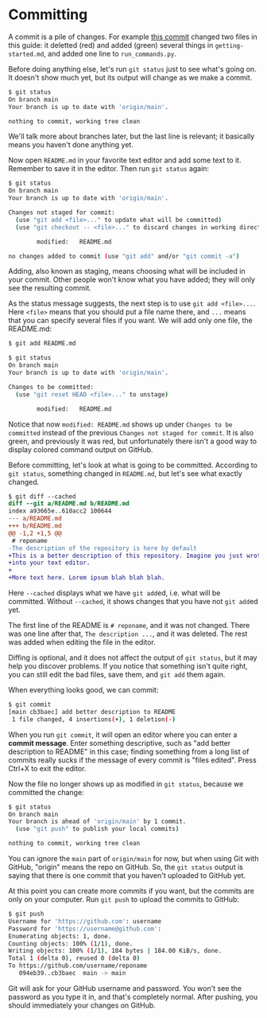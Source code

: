 # Committing

A commit is a pile of changes. For example
[this commit](https://github.com/Akuli/git-guide/commit/07ee936f719060550b2033ac6501b31d52b8f627)
changed two files in this guide:
it deletted (red) and added (green) several things in `getting-started.md`,
and added one line to `run_commands.py`.

Before doing anything else, let's run `git status` just to see what's going on.
It doesn't show much yet, but its output will change as we make a commit.

```sh
$ git status
On branch main
Your branch is up to date with 'origin/main'.

nothing to commit, working tree clean
```

We'll talk more about branches later, but the last line is relevant;
it basically means you haven't done anything yet.

Now open `README.md` in your favorite text editor and add some text to it.
Remember to save it in the editor.
Then run `git status` again:

```sh
$ git status
On branch main
Your branch is up to date with 'origin/main'.

Changes not staged for commit:
  (use "git add <file>..." to update what will be committed)
  (use "git checkout -- <file>..." to discard changes in working directory)

        modified:   README.md

no changes added to commit (use "git add" and/or "git commit -a")
```

Adding, also known as staging, means choosing what will be included in your commit.
Other people won't know what you have added; they will only see the resulting commit.

As the status message suggests, the next step is to use `git add <file>...`.
Here `<file>` means that you should put a file name there,
and `...` means that you can specify several files if you want.
We will add only one file, the README.md:

```sh
$ git add README.md

$ git status
On branch main
Your branch is up to date with 'origin/main'.

Changes to be committed:
  (use "git reset HEAD <file>..." to unstage)

        modified:   README.md

```

Notice that now `modified: README.md` shows up under `Changes to be committed`
instead of the previous `Changes not staged for commit`.
It is also green, and previously it was red,
but unfortunately there isn't a good way to display colored command output on GitHub.

Before committing, let's look at what is going to be committed.
According to `git status`, something changed in `README.md`, but let's see what exactly changed.

```diff
$ git diff --cached
diff --git a/README.md b/README.md
index a93665e..610acc2 100644
--- a/README.md
+++ b/README.md
@@ -1,2 +1,5 @@
 # reponame
-The description of the repository is here by default
+This is a better description of this repository. Imagine you just wrote it
+into your text editor.
+
+More text here. Lorem ipsum blah blah blah.
```

Here `--cached` displays what we have `git add`ed, i.e. what will be committed.
Without `--cached`, it shows changes that you have not `git add`ed yet.

The first line of the README is `# reponame`, and it was not changed.
There was one line after that, `The description ...`, and it was deleted.
The rest was added when editing the file in the editor.

Diffing is optional, and it does not affect the output of `git status`,
but it may help you discover problems.
If you notice that something isn't quite right,
you can still edit the bad files, save them, and `git add` them again.

When everything looks good, we can commit:

```sh
$ git commit
[main cb3baec] add better description to README
 1 file changed, 4 insertions(+), 1 deletion(-)
```

When you run `git commit`, it will open an editor where you can enter a **commit message**.
Enter something descriptive, such as "add better description to README" in this case;
finding something from a long list of commits really sucks if the message of every commit is "files edited".
Press Ctrl+X to exit the editor.

Now the file no longer shows up as modified in `git status`, because we committed the change:

```sh
$ git status
On branch main
Your branch is ahead of 'origin/main' by 1 commit.
  (use "git push" to publish your local commits)

nothing to commit, working tree clean
```

You can ignore the `main` part of `origin/main` for now,
but when using Git with GitHub, "origin" means the repo on GitHub.
So, the `git status` output is saying that there is one commit
that you haven't uploaded to GitHub yet.

At this point you can create more commits if you want,
but the commits are only on your computer.
Run `git push` to upload the commits to GitHub:

```sh
$ git push
Username for 'https://github.com': username
Password for 'https://username@github.com':
Enumerating objects: 1, done.
Counting objects: 100% (1/1), done.
Writing objects: 100% (1/1), 184 bytes | 184.00 KiB/s, done.
Total 1 (delta 0), reused 0 (delta 0)
To https://github.com/username/reponame
   094eb39..cb3baec  main -> main
```

Git will ask for your GitHub username and password.
You won't see the password as you type it in, and that's completely normal.
After pushing, you should immediately your changes on GitHub.
